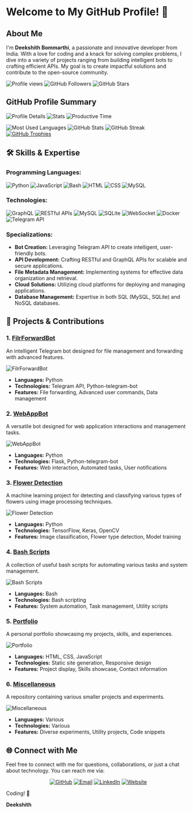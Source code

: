 # Welcome to My GitHub Profile! 👋



## About Me
I'm **Deekshith Bommarthi**, a passionate and innovative developer from India. With a love for coding and a knack for solving complex problems, I dive into a variety of projects ranging from building intelligent bots to crafting efficient APIs. My goal is to create impactful solutions and contribute to the open-source community.

<p align="left"> 
  <img src="https://komarev.com/ghpvc/?username=deekshith0509&label=Profile%20views&color=0e75b6&style=flat" alt="Profile views" /> 
  <img src="https://img.shields.io/github/followers/deekshith0509?label=Followers&style=social" alt="GitHub Followers" />
  <img src="https://img.shields.io/github/stars/deekshith0509?label=Stars" alt="GitHub Stars" />
</p>

## GitHub Profile Summary

![Profile Details](http://github-profile-summary-cards.vercel.app/api/cards/profile-details?username=deekshith0509&theme=dark)
![Stats](http://github-profile-summary-cards.vercel.app/api/cards/stats?username=deekshith0509&theme=dark)
![Productive Time](http://github-profile-summary-cards.vercel.app/api/cards/productive-time?username=deekshith0509&theme=dark&utcOffset=5.30)



  ![Most Used Languages](https://github-readme-stats.vercel.app/api/top-langs?username=deekshith0509&show_icons=true&locale=en&layout=compact&theme=dark)
  ![GitHub Stats](https://github-readme-stats.vercel.app/api?username=deekshith0509&show_icons=true&locale=en&theme=dark)
  ![GitHub Streak](https://github-readme-streak-stats.herokuapp.com/?user=deekshith0509&theme=dark)
  <a href="https://github.com/ryo-ma/github-profile-trophy"><img src="https://github-profile-trophy.vercel.app/?username=deekshith0509&theme=dark" alt="GitHub Trophies" /></a>

## 🛠️ Skills & Expertise
### Programming Languages:
![Python](https://img.shields.io/badge/Python-3776AB?style=for-the-badge&logo=python&logoColor=white)
![JavaScript](https://img.shields.io/badge/JavaScript-F7DF1E?style=for-the-badge&logo=javascript&logoColor=black)
![Bash](https://img.shields.io/badge/Bash-4EAA25?style=for-the-badge&logo=gnu-bash&logoColor=white)
![HTML](https://img.shields.io/badge/HTML-E34F26?style=for-the-badge&logo=html5&logoColor=white)
![CSS](https://img.shields.io/badge/CSS-1572B6?style=for-the-badge&logo=css3&logoColor=white)
![MySQL](https://img.shields.io/badge/MySQL-4479A1?style=for-the-badge&logo=mysql&logoColor=white)



### Technologies:
![GraphQL](https://img.shields.io/badge/GraphQL-E10098?style=for-the-badge&logo=graphql&logoColor=white)
![RESTful APIs](https://img.shields.io/badge/RESTful_APIs-0052CC?style=for-the-badge&logo=api&logoColor=white)
![MySQL](https://img.shields.io/badge/MySQL-4479A1?style=for-the-badge&logo=mysql&logoColor=white)
![SQLite](https://img.shields.io/badge/SQLite-003B57?style=for-the-badge&logo=sqlite&logoColor=white)
![WebSocket](https://img.shields.io/badge/WebSocket-0086D6?style=for-the-badge&logo=websocket&logoColor=white)
![Docker](https://img.shields.io/badge/Docker-2496ED?style=for-the-badge&logo=docker&logoColor=white)
![Telegram API](https://img.shields.io/badge/Telegram-2CA5E0?style=for-the-badge&logo=telegram&logoColor=white)

### Specializations:
- **Bot Creation:** Leveraging Telegram API to create intelligent, user-friendly bots.
- **API Development:** Crafting RESTful and GraphQL APIs for scalable and secure applications.
- **File Metadata Management:** Implementing systems for effective data organization and retrieval.
- **Cloud Solutions:** Utilizing cloud platforms for deploying and managing applications.
- **Database Management:** Expertise in both SQL (MySQL, SQLite) and NoSQL databases.

## 🚀 Projects & Contributions

### 1. **[FilrForwardBot](https://github.com/deekshith0509/FilrForwardBot)**
An intelligent Telegram bot designed for file management and forwarding with advanced features.

![FilrForwardBot](https://raw.githubusercontent.com/deekshith0509/deekshith0509/main/project-images/filrforwardbot.png)

- **Languages:** Python
- **Technologies:** Telegram API, Python-telegram-bot
- **Features:** File forwarding, Advanced user commands, Data management

### 2. **[WebAppBot](https://github.com/deekshith0509/WebAppBot)**
A versatile bot designed for web application interactions and management tasks.

![WebAppBot](https://raw.githubusercontent.com/deekshith0509/deekshith0509/main/project-images/webappbot.png)

- **Languages:** Python
- **Technologies:** Flask, Python-telegram-bot
- **Features:** Web interaction, Automated tasks, User notifications

### 3. **[Flower Detection](https://github.com/deekshith0509/Flower-Detection)**
A machine learning project for detecting and classifying various types of flowers using image processing techniques.

![Flower Detection](https://raw.githubusercontent.com/deekshith0509/deekshith0509/main/project-images/flower-detection.png)

- **Languages:** Python
- **Technologies:** TensorFlow, Keras, OpenCV
- **Features:** Image classification, Flower type detection, Model training

### 4. **[Bash Scripts](https://github.com/deekshith0509/Bash-Scripts)**
A collection of useful bash scripts for automating various tasks and system management.

![Bash Scripts](https://raw.githubusercontent.com/deekshith0509/deekshith0509/main/project-images/bash-scripts.png)

- **Languages:** Bash
- **Technologies:** Bash scripting
- **Features:** System automation, Task management, Utility scripts

### 5. **[Portfolio](https://github.com/deekshith0509/Portfolio)**
A personal portfolio showcasing my projects, skills, and experiences.

![Portfolio](https://raw.githubusercontent.com/deekshith0509/deekshith0509/main/project-images/portfolio.png)

- **Languages:** HTML, CSS, JavaScript
- **Technologies:** Static site generation, Responsive design
- **Features:** Project display, Skills showcase, Contact information

### 6. **[Miscellaneous](https://github.com/deekshith0509/Misc)**
A repository containing various smaller projects and experiments.

![Miscellaneous](https://raw.githubusercontent.com/deekshith0509/deekshith0509/main/project-images/misc.png)

- **Languages:** Various
- **Technologies:** Various
- **Features:** Diverse experiments, Utility projects, Code snippets

## 🌐 Connect with Me
Feel free to connect with me for questions, collaborations, or just a chat about technology. You can reach me via:

<p align="center">
  <a href="https://github.com/deekshith0509"><img src="https://img.shields.io/badge/GitHub-171515?style=for-the-badge&logo=github&logoColor=white" alt="GitHub"/></a>
  <a href="mailto:deekshith.bh0509@mail.com"><img src="https://img.shields.io/badge/Email-D14836?style=for-the-badge&logo=gmail&logoColor=white" alt="Email"/></a>
  <a href="https://linkedin.com/in/deekshith-bommarthi"><img src="https://img.shields.io/badge/LinkedIn-0A66C2?style=for-the-badge&logo=linkedin&logoColor=white" alt="LinkedIn"/></a>
  <a href="https://deekshith0509.github.io/Portfolio.html"><img src="https://img.shields.io/badge/Website-4285F4?style=for-the-badge&logo=google-chrome&logoColor=white" alt="Website"/></a>
</p>

Coding! 🚀

**Deekshith**
